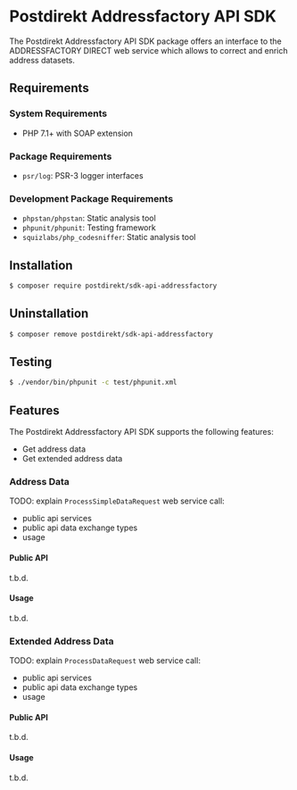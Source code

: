 # Postdirekt Addressfactory API SDK

The Postdirekt Addressfactory API SDK package offers an interface to the
ADDRESSFACTORY DIRECT web service which allows to correct and enrich address datasets.

## Requirements

### System Requirements

- PHP 7.1+ with SOAP extension

### Package Requirements

- `psr/log`: PSR-3 logger interfaces

### Development Package Requirements

- `phpstan/phpstan`: Static analysis tool
- `phpunit/phpunit`: Testing framework
- `squizlabs/php_codesniffer`: Static analysis tool

## Installation

```bash
$ composer require postdirekt/sdk-api-addressfactory
```

## Uninstallation

```bash
$ composer remove postdirekt/sdk-api-addressfactory
```

## Testing

```bash
$ ./vendor/bin/phpunit -c test/phpunit.xml
```

## Features

The Postdirekt Addressfactory API SDK supports the following features:

* Get address data
* Get extended address data

### Address Data

TODO: explain `ProcessSimpleDataRequest` web service call:
* public api services
* public api data exchange types
* usage

#### Public API

t.b.d.

#### Usage

t.b.d.

### Extended Address Data

TODO: explain `ProcessDataRequest` web service call:
* public api services
* public api data exchange types
* usage

#### Public API

t.b.d.

#### Usage

t.b.d.
